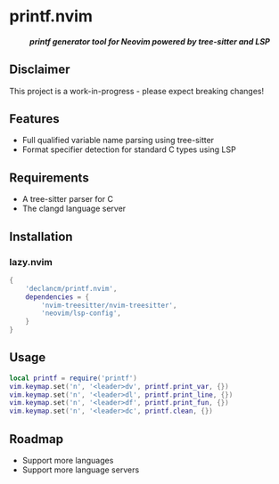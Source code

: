 # printf.nvim

<div align="center">
    <h5>printf generator tool for Neovim powered by tree-sitter and LSP</h5>
</div>

## Disclaimer

This project is a work-in-progress - please expect breaking changes!

## Features

- Full qualified variable name parsing using tree-sitter
- Format specifier detection for standard C types using LSP

## Requirements

- A tree-sitter parser for C
- The clangd language server

## Installation

### lazy.nvim

```lua
{
    'declancm/printf.nvim',
    dependencies = {
        'nvim-treesitter/nvim-treesitter',
        'neovim/lsp-config',
    }
}
```

## Usage

```lua
local printf = require('printf')
vim.keymap.set('n', '<leader>dv', printf.print_var, {})
vim.keymap.set('n', '<leader>dl', printf.print_line, {})
vim.keymap.set('n', '<leader>df', printf.print_fun, {})
vim.keymap.set('n', '<leader>dc', printf.clean, {})
```

## Roadmap

- Support more languages
- Support more language servers

